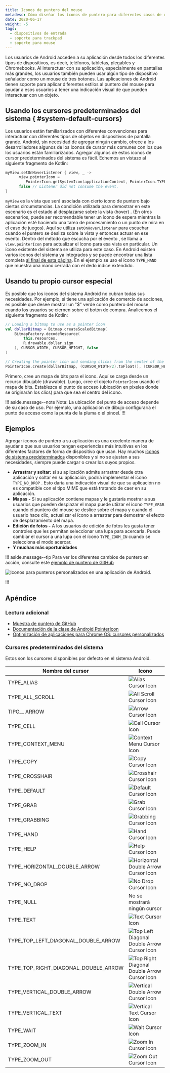 ```yaml
---
title: Iconos de puntero del mouse
metadesc: Cómo diseñar los íconos de puntero para diferentes casos de uso.
date: 2020-06-17
weight: -5
tags:
  - dispositivos de entrada
  - soporte para trackpad
  - soporte para mouse
---
```


Los usuarios de Android acceden a su aplicación desde todos los diferentes tipos de dispositivos, es decir, teléfonos, tabletas, plegables y Chromebooks. Al interactuar con su aplicación, especialmente en pantallas más grandes, los usuarios también pueden usar algún tipo de dispositivo señalador como un mouse de tres botones. Las aplicaciones de Android tienen soporte para aplicar diferentes estilos al puntero del mouse para ayudar a esos usuarios a tener una indicación visual de que pueden interactuar con un objeto.

## Usando los cursores predeterminados del sistema { #system-default-cursors}

Los usuarios están familiarizados con diferentes convenciones para interactuar con diferentes tipos de objetos en dispositivos de pantalla grande. Android, sin necesidad de agregar ningún cambio, ofrece a los desarrolladores algunos de los iconos de cursor más comunes con los que los usuarios están familiarizados. Agregar algunos de estos iconos de cursor predeterminados del sistema es fácil. Echemos un vistazo al siguiente fragmento de Kotlin:

```kotlin
myView.setOnHoverListener { view, _ ->
      view.pointerIcon =
         PointerIcon.getSystemIcon(applicationContext, PointerIcon.TYPE_HAND)
      false // Listener did not consume the event.
}
```

`myView` es la vista que será asociada con cierto ícono de puntero bajo ciertas circumstancias. La condición utilizada para demostrar en este escenario es el estado al desplazarse sobre la vista (hover) . (En otros escenarios, puede ser recomendable tener un ícono de espera mientras la aplicación esté haciendo una tarea de procesamiento o un punto de mira en el caso de juegos). Aquí se utiliza `setOnHoverListener` para escuchar cuando el puntero se desliza sobre la vista y entonces actuar en ese evento. Dentro del método que escucha por el evento , se llama a `view.pointerIcon` para actualizar el ícono para esa vista en particular. Un ícono existente del sistema se utiliza para este caso. En Android existen varios íconos del sistema ya integrados y se puede encontrar una lista completa [al final de esta página](/{{locale.code}}/android/pointer-styling#system-default-cursors). En el ejemplo se uso el icono `TYPE_HAND` que muestra una mano cerrada con el dedo indice extendido.

## Usando tu propio cursor especial

Es posible que los iconos del sistema Android no cubran todas sus necesidades. Por ejemplo, si tiene una aplicación de comercio de acciones, es posible que desee mostrar un "\$" verde como puntero del mouse cuando los usuarios se ciernen sobre el botón de compra. Analicemos el siguiente fragmento de Kotlin:

```kotlin
// Loading a bitmap to use as a pointer icon
val dollarBitmap = Bitmap.createScaledBitmap(
    BitmapFactory.decodeResource(
        this.resources,
        R.drawable.dollar_sign
    ), CURSOR_WIDTH, CURSOR_HEIGHT, false
)

// Creating the pointer icon and sending clicks from the center of the mouse icon
PointerIcon.create(dollarBitmap, (CURSOR_WIDTH/2).toFloat(), (CURSOR_HEIGHT/2).toFloat())
```

Primero, cree un mapa de bits para el icono. Aquí se carga desde un recurso dibujable (drawable). Luego, cree el objeto `PointerIcon` usando el mapa de bits. Establezca el punto de acceso (ubicación en píxeles donde se originarán los clics) para que sea el centro del icono.

!!! aside.message--note
Nota: La ubicación del punto de acceso depende de su caso de uso. Por ejemplo, una aplicación de dibujo configuraría el punto de acceso como la punta de la pluma o el pincel.
!!!

## Ejemplos

Agregar iconos de puntero a su aplicación es una excelente manera de ayudar a que sus usuarios tengan experiencias más intuitivas en los diferentes factores de forma de dispositivo que usan. Hay muchos [íconos de sistema predeterminados](/{{locale.code}}/android/pointer-styling#system-default-cursors) disponibles y si no se ajustan a sus necesidades, siempre puede cargar o crear los suyos propios.

- **Arrastrar y soltar:** si su aplicación admite arrastrar desde otra aplicación y soltar en su aplicación, podría implementar el ícono `TYPE_NO_DROP` . Esto daría una indicación visual de que su aplicación no es compatible con el tipo MIME que está tratando de caer en su aplicación.
- **Mapas -** Si su aplicación contiene mapas y le gustaría mostrar a sus usuarios que pueden desplazar el mapa puede utiizar el ícono `TYPE_GRAB` cuando el puntero del mouse se deslice sobre el mapa y cuando el usuario hace clic, actualizar el ícono a arrastrar para demostrar el efecto de desplazamiento del mapa.
- **Edición de fotos -** A los usuarios de edición de fotos les gusta tener controles que les permitan seleccionar una lupa para acercarla. Puede cambiar el cursor a una lupa con el ícono `TYPE_ZOOM_IN` cuando se selecciona el modo acercar.
- **Y muchas más oportunidades**

!!! aside.message--tip
Para ver los diferentes cambios de puntero en acción, consulte este [ejemplo de puntero de GitHub](https://github.com/chromeos/pointer-icon-sample)

![Iconos para punteros personalizados en una aplicación de Android.](ix://android/pointer-styling/pointer-icon.gif)

!!!

## Apéndice

### Lectura adicional

- [Muestra de puntero de GitHub](https://github.com/chromeos/pointer-icon-sample)
- [Documentación de la clase de Android PointerIcon](https://developer.android.com/reference/android/view/PointerIcon?hl={{locale.code}})
- [Optimización de aplicaciones para Chrome OS: cursores personalizados](https://developer.android.com/topic/arc/optimizing?hl={{locale.code}}#custom-cursors)

### Cursores predeterminados del sistema

Estos son los cursores disponibles por defecto en el sistema Android.

| Nombre del cursor                    | Icono                                                                                                                                                   |
| ------------------------------------ | ------------------------------------------------------------------------------------------------------------------------------------------------------- |
| TYPE_ALIAS                           | ![Alias Cursor Icon](ix://android/pointer-styling/Mouse-Pointer0.png 'Cursor de alias')                                                              |
| TYPE_ALL_SCROLL                      | ![All Scroll Cursor Icon](ix://android/pointer-styling/Mouse-Pointer1.png 'Todos los cursores de desplazamiento')                                    |
| TIPO\_\_ ARROW                       | ![Arrow Cursor Icon](ix://android/pointer-styling/Mouse-Pointer2.png 'Cursor de la flecha')                                                          |
| TYPE_CELL                            | ![Cell Cursor Icon](ix://android/pointer-styling/Mouse-Pointer3.png 'Cursor Celular')                                                                |
| TYPE_CONTEXT_MENU                    | ![Context Menu Cursor Icon](ix://android/pointer-styling/Mouse-Pointer4.png 'Cursor del menú contextual')                                            |
| TYPE_COPY                            | ![Copy Cursor Icon](ix://android/pointer-styling/Mouse-Pointer5.png 'Copiar cursor')                                                                 |
| TYPE_CROSSHAIR                       | ![Crosshair Cursor Icon](ix://android/pointer-styling/Mouse-Pointer6.png 'Cursor en forma de cruz')                                                  |
| TYPE_DEFAULT                         | ![Default Cursor Icon](ix://android/pointer-styling/Mouse-Pointer7.png 'Cursor predeterminado')                                                      |
| TYPE_GRAB                            | ![Grab Cursor Icon](ix://android/pointer-styling/Mouse-Pointer8.png 'Agarrar cursor')                                                                |
| TYPE_GRABBING                        | ![Grabbing Cursor Icon](ix://android/pointer-styling/Mouse-Pointer9.png 'Agarrando el cursor')                                                       |
| TYPE_HAND                            | ![Hand Cursor Icon](ix://android/pointer-styling/Mouse-Pointer10.png 'Cursor de mano')                                                               |
| TYPE_HELP                            | ![Help Cursor Icon](ix://android/pointer-styling/Mouse-Pointer11.png 'Cursor de ayuda')                                                              |
| TYPE_HORIZONTAL_DOUBLE_ARROW         | ![Horizontal Double Arrow Cursor Icon](ix://android/pointer-styling/Mouse-Pointer12.png 'Cursor de doble flecha horizontal')                         |
| TYPE_NO_DROP                         | ![No Drop Cursor Icon](ix://android/pointer-styling/Mouse-Pointer13.png 'Sin cursor de caída')                                                       |
| TYPE_NULL                            | No se mostrará ningún cursor                                                                                                                            |
| TYPE_TEXT                            | ![Text Cursor Icon](ix://android/pointer-styling/Mouse-Pointer14.png 'Cursor de texto')                                                              |
| TYPE_TOP_LEFT_DIAGONAL_DOUBLE_ARROW  | ![Top Left Diagonal Double Arrow Cursor Icon](ix://android/pointer-styling/Mouse-Pointer15.png 'Cursor de doble flecha diagonal superior izquierda') |
| TYPE_TOP_RIGHT_DIAGONAL_DOUBLE_ARROW | ![Top Right Diagonal Double Arrow Cursor Icon](ix://android/pointer-styling/Mouse-Pointer16.png 'Cursor de doble flecha diagonal superior derecha')  |
| TYPE_VERTICAL_DOUBLE_ARROW           | ![Vertical Double Arrow Cursor Icon](ix://android/pointer-styling/Mouse-Pointer17.png 'Cursor vertical de doble flecha')                             |
| TYPE_VERTICAL_TEXT                   | ![Vertical Text Cursor Icon](ix://android/pointer-styling/Mouse-Pointer18.png 'Cursor de texto vertical')                                            |
| TYPE_WAIT                            | ![Wait Cursor Icon](ix://android/pointer-styling/Mouse-Pointer19.gif 'Espera cursor')                                                                |
| TYPE_ZOOM_IN                         | ![Zoom In Cursor Icon](ix://android/pointer-styling/Mouse-Pointer20.png 'Acercar el cursor')                                                         |
| TYPE_ZOOM_OUT                        | ![Zoom Out Cursor Icon](ix://android/pointer-styling/Mouse-Pointer21.png 'Alejar el cursor')                                                         |
